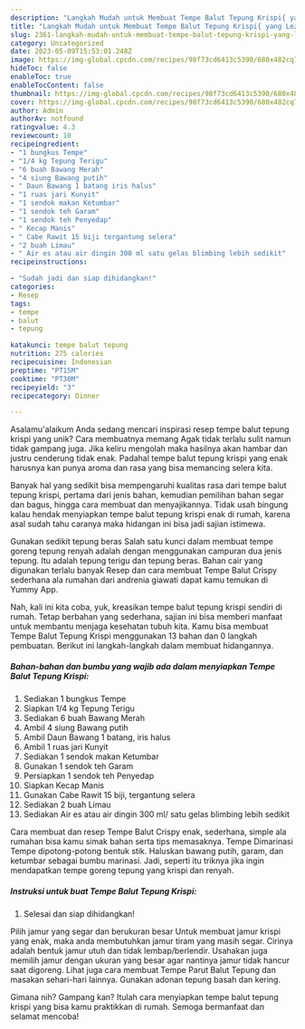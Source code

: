 ```yaml
---
description: "Langkah Mudah untuk Membuat Tempe Balut Tepung Krispi{ yang Lezat"
title: "Langkah Mudah untuk Membuat Tempe Balut Tepung Krispi{ yang Lezat"
slug: 2361-langkah-mudah-untuk-membuat-tempe-balut-tepung-krispi-yang-lezat
category: Uncategorized
date: 2023-05-09T15:53:01.248Z
image: https://img-global.cpcdn.com/recipes/98f73cd6413c5390/680x482cq70/tempe-balut-tepung-krispi-foto-resep-utama.jpg
hideToc: false
enableToc: true
enableTocContent: false
thumbnail: https://img-global.cpcdn.com/recipes/98f73cd6413c5390/680x482cq70/tempe-balut-tepung-krispi-foto-resep-utama.jpg
cover: https://img-global.cpcdn.com/recipes/98f73cd6413c5390/680x482cq70/tempe-balut-tepung-krispi-foto-resep-utama.jpg
author: Admin
authorAv: notfound
ratingvalue: 4.3
reviewcount: 10
recipeingredient:
- "1 bungkus Tempe"
- "1/4 kg Tepung Terigu"
- "6 buah Bawang Merah"
- "4 siung Bawang putih"
- " Daun Bawang 1 batang iris halus"
- "1 ruas jari Kunyit"
- "1 sendok makan Ketumbar"
- "1 sendok teh Garam"
- "1 sendok teh Penyedap"
- " Kecap Manis"
- " Cabe Rawit 15 biji tergantung selera"
- "2 buah Limau"
- " Air es atau air dingin 300 ml satu gelas blimbing lebih sedikit"
recipeinstructions:

- "Sudah jadi dan siap dihidangkan!"
categories:
- Resep
tags:
- tempe
- balut
- tepung

katakunci: tempe balut tepung 
nutrition: 275 calories
recipecuisine: Indonesian
preptime: "PT15M"
cooktime: "PT30M"
recipeyield: "3"
recipecategory: Dinner

---
```



Asalamu'alaikum Anda sedang mencari inspirasi resep tempe balut tepung krispi yang unik? Cara membuatnya memang Agak tidak terlalu sulit namun tidak gampang juga. Jika keliru mengolah maka hasilnya akan hambar dan justru cenderung tidak enak. Padahal tempe balut tepung krispi yang enak harusnya kan punya aroma dan rasa yang bisa memancing selera kita.


Banyak hal yang sedikit bisa mempengaruhi kualitas rasa dari tempe balut tepung krispi, pertama dari jenis bahan, kemudian pemilihan bahan segar dan bagus, hingga cara membuat dan menyajikannya. Tidak usah bingung kalau hendak menyiapkan tempe balut tepung krispi enak di rumah, karena asal sudah tahu caranya maka hidangan ini bisa jadi sajian istimewa.

Gunakan sedikit tepung beras Salah satu kunci dalam membuat tempe goreng tepung renyah adalah dengan menggunakan campuran dua jenis tepung. Itu adalah tepung terigu dan tepung beras. Bahan cair yang digunakan terlalu banyak Resep dan cara membuat Tempe Balut Crispy sederhana ala rumahan dari andrenia giawati dapat kamu temukan di Yummy App.


Nah, kali ini kita coba, yuk, kreasikan tempe balut tepung krispi sendiri di rumah. Tetap berbahan yang sederhana, sajian ini bisa memberi manfaat untuk membantu menjaga kesehatan tubuh kita. Kamu bisa membuat Tempe Balut Tepung Krispi menggunakan 13 bahan dan 0 langkah pembuatan. Berikut ini langkah-langkah dalam membuat hidangannya.

<!--inarticleads1-->

##### Bahan-bahan dan bumbu yang wajib ada dalam menyiapkan Tempe Balut Tepung Krispi:

1. Sediakan 1 bungkus Tempe
1. Siapkan 1/4 kg Tepung Terigu
1. Sediakan 6 buah Bawang Merah
1. Ambil 4 siung Bawang putih
1. Ambil  Daun Bawang 1 batang, iris halus
1. Ambil 1 ruas jari Kunyit
1. Sediakan 1 sendok makan Ketumbar
1. Gunakan 1 sendok teh Garam
1. Persiapkan 1 sendok teh Penyedap
1. Siapkan  Kecap Manis
1. Gunakan  Cabe Rawit 15 biji, tergantung selera
1. Sediakan 2 buah Limau
1. Sediakan  Air es atau air dingin 300 ml/ satu gelas blimbing lebih sedikit


Cara membuat dan resep Tempe Balut Crispy enak, sederhana, simple ala rumahan bisa kamu simak bahan serta tips memasaknya. Tempe Dimarinasi Tempe dipotong-potong bentuk stik. Haluskan bawang putih, garam, dan ketumbar sebagai bumbu marinasi. Jadi, seperti itu triknya jika ingin mendapatkan tempe goreng tepung yang krispi dan renyah. 

<!--inarticleads2-->

##### Instruksi untuk buat Tempe Balut Tepung Krispi:


1. Selesai dan siap dihidangkan!

Pilih jamur yang segar dan berukuran besar Untuk membuat jamur krispi yang enak, maka anda membutuhkan jamur tiram yang masih segar. Cirinya adalah bentuk jamur utuh dan tidak lembap/berlendir. Usahakan juga memilih jamur dengan ukuran yang besar agar nantinya jamur tidak hancur saat digoreng. Lihat juga cara membuat Tempe Parut Balut Tepung dan masakan sehari-hari lainnya. Gunakan adonan tepung basah dan kering. 

Gimana nih? Gampang kan? Itulah cara menyiapkan tempe balut tepung krispi yang bisa kamu praktikkan di rumah. Semoga bermanfaat dan selamat mencoba!
